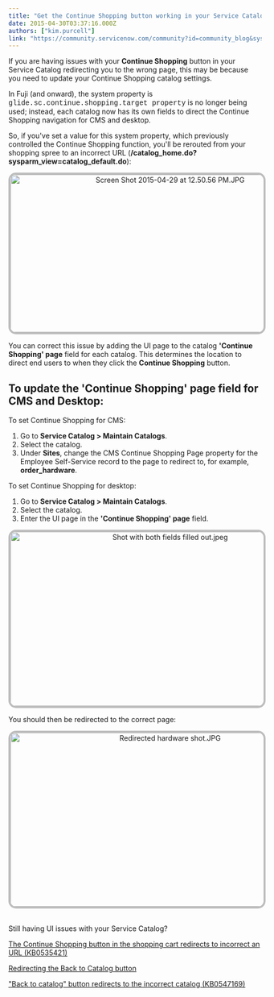 ```yaml
---
title: "Get the Continue Shopping button working in your Service Catalog"
date: 2015-04-30T03:37:16.000Z
authors: ["kim.purcell"]
link: "https://community.servicenow.com/community?id=community_blog&sys_id=0e2ee66ddbd0dbc01dcaf3231f96198f"
---
```

<p>If you are having issues with your <strong>Continue Shopping</strong> button in your Service Catalog redirecting you to the wrong page, this may be because you need to update your Continue Shopping catalog settings.</p><p></p><p>In Fuji (and onward), the system property is <span style="font-family: courier new,courier;">glide.sc.continue.shopping.target property</span> is no longer being used; instead, each catalog now has its own fields to direct the Continue Shopping navigation for CMS and desktop.</p><p></p><p>So, if you've set a value for this system property, which previously controlled the Continue Shopping function, you'll be rerouted from your shopping spree to an incorrect URL (<strong>/catalog_home.do?sysparm_view=catalog_default.do</strong>):</p><p></p><p style="text-align: center;"><img   alt="Screen Shot 2015-04-29 at 12.50.56 PM.JPG" class="image-0 jive-image" src="004a8006db109fc068c1fb651f96195c.iix" style="height: 313px; width: 620px; border: #BDBDBD 4px solid; border-radius: 15px;"/></p><p></p><p></p><p>You can correct this issue by adding the UI page to the catalog <strong> 'Continue Shopping' page</strong> field for each catalog. This determines the location to direct end users to when they click the <strong>Continue Shopping</strong> button.</p><p></p><h2>To update the 'Continue Shopping' page field for CMS and Desktop:</h2><p></p><p>To set Continue Shopping for CMS:</p><ol><li>Go to <strong>Service Catalog &gt; Maintain Catalogs</strong>.</li><li>Select the catalog.</li><li>Under <strong>Sites</strong>, change the CMS Continue Shopping Page property for the Employee Self-Service record to the page to redirect to, for example, <strong>order_hardware</strong>.</li></ol><p></p><p>To set Continue Shopping for desktop:</p><ol><li>Go to <strong>Service Catalog &gt; Maintain Catalogs</strong>.</li><li>Select the catalog.</li><li>Enter the UI page in the <strong>'Continue Shopping' page</strong> field.</li></ol><p style="text-align: center;"><img   alt="Shot with both fields filled out.jpeg" class="jive-image image-4" src="b55cef71db1c1704ed6af3231f96194e.iix" style="height: 346px; width: 620px; border: #BDBDBD 4px solid; border-radius: 15px;"/></p><p>You should then be redirected to the correct page:</p><p></p><p style="text-align: center;"><img   alt="Redirected hardware shot.JPG" class="image-3 jive-image" src="906b2c8adbd857041dcaf3231f96197b.iix" style="height: 345px; width: 620px; display: block; margin-left: auto; margin-right: auto; border: #BDBDBD 4px solid; border-radius: 15px;"/></p><p><br/>Still having UI issues with your Service Catalog?</p><p><a title="i.service-now.com/kb_view.do?sysparm_article=KB0535421" href="https://hi.service-now.com/kb_view.do?sysparm_article=KB0535421">The Continue Shopping button in the shopping cart redirects to incorrect an URL (KB0535421)</a></p><p><a title="Redirecting the Back to Catalog button" __default_attr="3877" __jive_macro_name="blogpost" class="jive_macro jive_macro_blogpost" data-orig-content="Redirecting the Back to Catalog button" data-renderedposition="1780.375_8_263_16" href="/community?id=community_blog&sys_id=186d6a29dbd0dbc01dcaf3231f961921">Redirecting the Back to Catalog button</a></p><p><a href="https://hi.service-now.com/kb_view.do?sysparm_article=KB0547169" title="https://hi.service-now.com/kb_view.do?sysparm_article=KB0547169">"Back to catalog" button redirects to the incorrect catalog (KB0547169)</a></p>